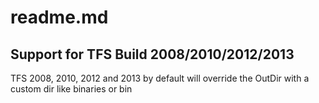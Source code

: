 # readme.md

## Support for TFS Build 2008/2010/2012/2013
TFS 2008, 2010, 2012 and 2013 by default will override the OutDir with a custom dir like binaries or bin